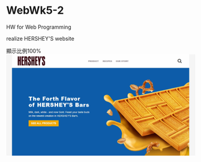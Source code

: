 # WebWk5-2
HW for Web Programming   

realize HERSHEY'S website  

顯示比例100%
![image](https://github.com/tpshan/WebDesignWk5-2/blob/master/WebWk5-2.jpg)
